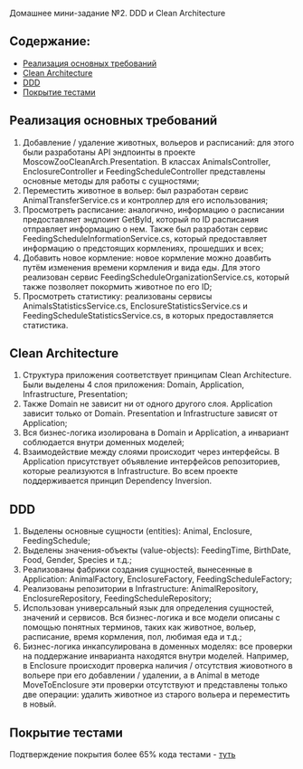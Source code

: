 Домашнее мини-задание №2. DDD и Clean Architecture

## Содержание:
- [Реализация основных требований](#реализация-основных-требований)
- [Clean Architecture](#clean-architecture)
- [DDD](#ddd)
- [Покрытие тестами](#покрытие-тестами)

## Реализация основных требований

1. Добавление / удаление животных, вольеров и расписаний: для этого были разработаны API эндпоинты в проекте MoscowZooCleanArch.Presentation. В классах AnimalsController, EnclosureController и FeedingScheduleController представлены основные методы для работы с сущностями;
2. Переместить животное в вольер: был разработан сервис AnimalTransferService.cs и контроллер для его использования;
3. Просмотреть расписание: аналогично, информацию о расписании предоставляет эндпоинт GetById, который по ID расписания отправляет информацию о нем. Также был разработан сервис FeedingScheduleInformationService.cs, который предоставляет информацию о предстоящих кормлениях, прошедших и всех;
4. Добавить новое кормление: новое кормление можно доавбить путём изменения времени кормления и вида еды. Для этого реализован сервис FeedingScheduleOrganizationService.cs, который также позволяет покормить животное по его ID;
5. Просмотреть статистику: реализованы сервисы AnimalsStatisticsService.cs, EnclosureStatisticsService.cs и FeedingScheduleStatisticsService.cs, в которых предоставляется статистика.

## Clean Architecture

1. Структура приложения соответствует принципам Clean Architecture. Были выделены 4 слоя приложения: Domain, Application, Infrastructure, Presentation;
2. Также Domain не зависит ни от одного другого слоя. Application зависит только от Domain. Presentation и Infrastructure зависят от Application;
3. Вся бизнес-логика изолирована в Domain и Application, а инвариант соблюдается внутри доменных моделей;
4. Взаимодействие между слоями происходит через интерфейсы. В Application присутствует объявление интерфейсов репозиториев, которые реализуются в Infrastructure. Во всем проекте поддерживается принцип Dependency Inversion.

## DDD

1. Выделены основные сущности (entities): Animal, Enclosure, FeedingSchedule;
2. Выделены значения-объекты (value-objects): FeedingTime, BirthDate, Food, Gender, Species и т.д.;
3. Реализованы фабрики создания сущностей, вынесенные в Application: AnimalFactory, EnclosureFactory, FeedingScheduleFactory;
4. Реализованы репозитории в Infrastructure: AnimalRepository, EnclosureRepository, FeedingScheduleRepository;
5. Использован универсальный язык для определения сущностей, значений и сервисов. Вся бизнес-логика и все модели описаны с помощью понятных терминов, таких как животное, вольер, расписание, время кормления, пол, любимая еда и т.д.;
6. Бизнес-логика инкапсулирована в доменных моделях: все проверки на поддержание инварианта находятся внутри моделей. Например, в Enclosure происходит проверка наличия / отсутствия жиовотного в вольере при его добавлении / удалении, а в Animal в методе MoveToEnclosure эти проверки отсутствуют и представлены только две операции: удалить животное из старого вольера и переместить в новый.

## Покрытие тестами

Подтверждение покрытия более 65% кода тестами - [туть](https://dolce-vitah.github.io/Software-Design-Mini/)
